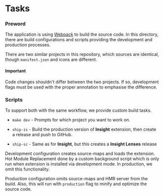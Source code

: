 # Tasks

### Preword

The application is using [Webpack](https://webpack.js.org/concepts/) to build the source code. In this directory, there are build configurations and scripts providing the development and production processes.

There are two similar projects in this repository, which sources are identical, though `manifest.json` and icons are different.

#### Important
Code changes shouldn't differ between the two projects. If so, development flags must be used with the proper annotation to emphasise the difference.

### Scripts

To support both with the same workflow, we provide custom build tasks.

- `make dev` - Prompts for which project you want to work on.

- `ship-is` - Build the production version of **Insight** extension, then create a release and push to GitHub.

- `ship-sc` - Same as for **Insight**, but this creates a **Insight Lenses** release

Development configuration creates source-maps and loads the extension. Hot Module Replacement done by a custom background script which is only run when extension is installed via development mode. In production, we omit this functionality.

Production configuration omits source-maps and HMR server from the build. Also, this will run with `production` flag to minify and optimize the source code.
